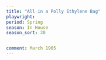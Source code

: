 ```yaml
---
title: "All in a Polly Ethylene Bag" 
playwright: 
period: Spring
season: In House
season_sort: 30


comment: March 1965
---
```

